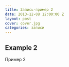 ```yaml
---
title: Запись-пример 2
date: 2013-12-08 12:00:00 Z
layout: post
cover: cover.jpg
categories: записи
---
```


## Example 2

Пример 2
